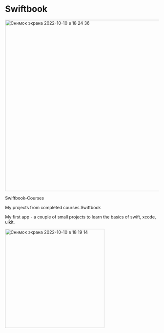 # Swiftbook

<img width="562" alt="Снимок экрана 2022-10-10 в 18 24 36" src="https://user-images.githubusercontent.com/110721351/194865761-429f7b86-4518-4518-8685-7dab964d5873.png">

Swiftbook-Courses

My projects from completed courses Swiftbook

My first app - a couple of small projects to learn the basics of swift, xcode, uikit.

<img width="325" alt="Снимок экрана 2022-10-10 в 18 19 14" src="https://user-images.githubusercontent.com/110721351/194864927-c25c3168-741d-4697-8941-96e7f8d53736.png">


